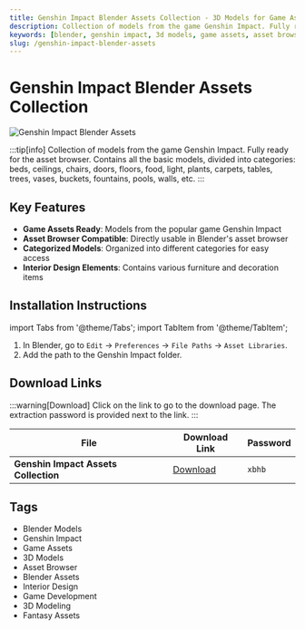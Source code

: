 ```yaml
---
title: Genshin Impact Blender Assets Collection - 3D Models for Game Assets
description: Collection of models from the game Genshin Impact. Fully ready for the asset browser with basic models like beds, chairs, doors, floors, plants, tables, trees, etc.
keywords: [blender, genshin impact, 3d models, game assets, asset browser, blender assets, 3d modeling, game development]
slug: /genshin-impact-blender-assets
---
```


# Genshin Impact Blender Assets Collection

![Genshin Impact Blender Assets](https://www.gfxcamp.com/wp-content/uploads/2025/09/Genshin-Impact-Blender-Assets-collection.jpg)

:::tip[info]
Collection of models from the game Genshin Impact. Fully ready for the asset browser. Contains all the basic models, divided into categories: beds, ceilings, chairs, doors, floors, food, light, plants, carpets, tables, trees, vases, buckets, fountains, pools, walls, etc.
:::

## Key Features

- **Game Assets Ready**: Models from the popular game Genshin Impact
- **Asset Browser Compatible**: Directly usable in Blender's asset browser
- **Categorized Models**: Organized into different categories for easy access
- **Interior Design Elements**: Contains various furniture and decoration items

## Installation Instructions

import Tabs from '@theme/Tabs';
import TabItem from '@theme/TabItem';

<Tabs>
  <TabItem value="install" label="Installation Steps" default>
    <ol>
      <li>In Blender, go to <code>Edit</code> → <code>Preferences</code> → <code>File Paths</code> → <code>Asset Libraries</code>.</li>
      <li>Add the path to the Genshin Impact folder.</li>
    </ol>
  </TabItem>
</Tabs>

## Download Links

:::warning[Download]
Click on the link to go to the download page. The extraction password is provided next to the link.
:::

| File                       | Download Link                                                              | Password |
| -------------------------- | -------------------------------------------------------------------------- | -------- |
| **Genshin Impact Assets Collection**  | [Download](https://pan.baidu.com/s/1PHYf0dRsN58EUOMaoWtFqg?pwd=xbhb)        | `xbhb`   |

## Tags

- Blender Models
- Genshin Impact
- Game Assets
- 3D Models
- Asset Browser
- Blender Assets
- Interior Design
- Game Development
- 3D Modeling
- Fantasy Assets